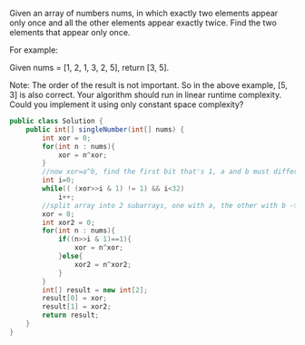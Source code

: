 Given an array of numbers nums, in which exactly two elements appear only once and all the other elements appear exactly twice. Find the two elements that appear only once.

For example:

Given nums = [1, 2, 1, 3, 2, 5], return [3, 5].

Note:
The order of the result is not important. So in the above example, [5, 3] is also correct.
Your algorithm should run in linear runtime complexity. Could you implement it using only constant space complexity?
```java
public class Solution {
    public int[] singleNumber(int[] nums) {
        int xor = 0;
        for(int n : nums){
        	xor = n^xor;
        }
        //now xor=a^b, find the first bit that's 1, a and b must differ on this bit
        int i=0;
        while(( (xor>>i & 1) != 1) && i<32)
        	i++;
        //split array into 2 subarrays, one with a, the other with b -> becomes 2 SingleNumberI problems
        xor = 0;
        int xor2 = 0;
        for(int n : nums){
        	if((n>>i & 1)==1){
        		xor = n^xor;
        	}else{
        		xor2 = n^xor2;
        	}
        }
        int[] result = new int[2];
        result[0] = xor;
        result[1] = xor2;
        return result;
    }
}
```
